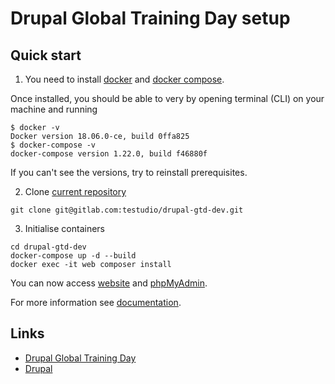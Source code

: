 # Drupal Global Training Day setup

## Quick start

1. You need to install [docker](https://docs.docker.com/install/) and [docker compose](https://docs.docker.com/compose/install/).

  Once installed, you should be able to very by opening terminal (CLI) 
  on your machine and running
  
  ```
  $ docker -v
  Docker version 18.06.0-ce, build 0ffa825
  $ docker-compose -v
  docker-compose version 1.22.0, build f46880f
  ```
  
  If you can't see the versions, try to reinstall prerequisites.

2. Clone [current repository](https://gitlab.com/testudio/drupal-gtd-dev/)
  
  ```
  git clone git@gitlab.com:testudio/drupal-gtd-dev.git
  ```

3. Initialise containers

  ```
  cd drupal-gtd-dev
  docker-compose up -d --build
  docker exec -it web composer install
  ```
  
  You can now access [website](http://0.0.0.0:6060) and [phpMyAdmin](http://0.0.0.0:7070).

For more information see [documentation](./docs/README.md).

## Links

* [Drupal Global Training Day](https://groups.drupal.org/node/512931)
* [Drupal](https://www.drupal.org/)
